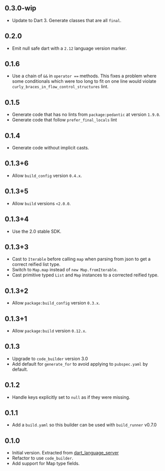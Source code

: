 ## 0.3.0-wip

- Update to Dart 3. Generate classes that are all `final`.

## 0.2.0

- Emit null safe dart with a `2.12` language version marker.

## 0.1.6

- Use a chain of `&&` in `operator ==` methods. This fixes a problem where some
  conditionals which were too long to fit on one line would violate
  `curly_braces_in_flow_control_structures` lint.

## 0.1.5

- Generate code that has no lints from `package:pedantic` at version `1.9.0`.
- Generate code that follow `prefer_final_locals` lint

## 0.1.4

- Generate code without implicit casts.

## 0.1.3+6

- Allow `build_config` version `0.4.x`.

## 0.1.3+5

- Allow `build` versions `<2.0.0`.

## 0.1.3+4

- Use the 2.0 stable SDK.

## 0.1.3+3

- Cast to `Iterable` before calling `map` when parsing from json to get a
  correct reified list type.
- Switch to `Map.map` instead of `new Map.fromIterable`.
- Cast primitive typed `List` and `Map` instances to a corrected reified type.

## 0.1.3+2

- Allow `package:build_config` version `0.3.x`.

## 0.1.3+1

- Allow `package:build` version `0.12.x`.

## 0.1.3

- Upgrade to `code_builder` version 3.0
- Add default for `generate_for` to avoid applying to `pubspec.yaml` by default.

## 0.1.2

- Handle keys explicitly set to `null` as if they were missing.

## 0.1.1

- Add a `build.yaml` so this builder can be used with `build_runner` v0.7.0

## 0.1.0

- Initial version. Extracted from
  [dart_language_server](https://github.com/natebosch/dart_language_server)
- Refactor to use `code_builder`.
- Add support for Map type fields.
